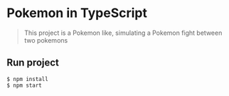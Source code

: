 # Pokemon in TypeScript
> This project is a Pokemon like, simulating a Pokemon fight between two pokemons

## Run project

```
$ npm install
$ npm start
```

